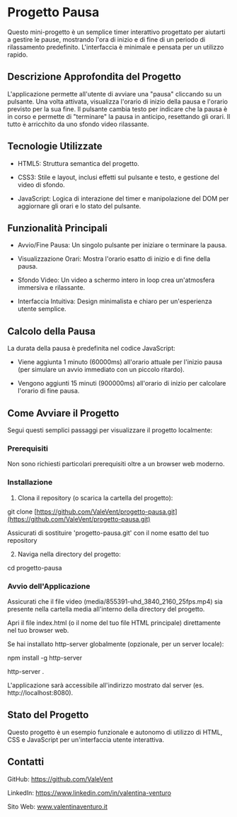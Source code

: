 # Progetto Pausa



Questo mini-progetto è un semplice timer interattivo progettato per aiutarti a gestire le pause, mostrando l'ora di inizio e di fine di un periodo di rilassamento predefinito. L'interfaccia è minimale e pensata per un utilizzo rapido.



## Descrizione Approfondita del Progetto



L'applicazione permette all'utente di avviare una "pausa" cliccando su un pulsante. Una volta attivata, visualizza l'orario di inizio della pausa e l'orario previsto per la sua fine. Il pulsante cambia testo per indicare che la pausa è in corso e permette di "terminare" la pausa in anticipo, resettando gli orari. Il tutto è arricchito da uno sfondo video rilassante.



## Tecnologie Utilizzate



- HTML5: Struttura semantica del progetto.



- CSS3: Stile e layout, inclusi effetti sul pulsante e testo, e gestione del video di sfondo.



- JavaScript: Logica di interazione del timer e manipolazione del DOM per aggiornare gli orari e lo stato del pulsante.



## Funzionalità Principali



- Avvio/Fine Pausa: Un singolo pulsante per iniziare o terminare la pausa.



- Visualizzazione Orari: Mostra l'orario esatto di inizio e di fine della pausa.



- Sfondo Video: Un video a schermo intero in loop crea un'atmosfera immersiva e rilassante.



- Interfaccia Intuitiva: Design minimalista e chiaro per un'esperienza utente semplice.



 ## Calcolo della Pausa



La durata della pausa è predefinita nel codice JavaScript:



- Viene aggiunta 1 minuto (60000ms) all'orario attuale per l'inizio pausa (per simulare un avvio immediato con un piccolo ritardo).



- Vengono aggiunti 15 minuti (900000ms) all'orario di inizio per calcolare l'orario di fine pausa.



## Come Avviare il Progetto



Segui questi semplici passaggi per visualizzare il progetto localmente:



### Prerequisiti



Non sono richiesti particolari prerequisiti oltre a un browser web moderno.





### Installazione



1. Clona il repository (o scarica la cartella del progetto):



git clone [https://github.com/ValeVent/progetto-pausa.git](https://github.com/ValeVent/progetto-pausa.git)



Assicurati di sostituire 'progetto-pausa.git' con il nome esatto del tuo repository



2. Naviga nella directory del progetto:



cd progetto-pausa



### Avvio dell'Applicazione



Assicurati che il file video (media/855391-uhd_3840_2160_25fps.mp4) sia presente nella cartella media all'interno della directory del progetto.



Apri il file index.html (o il nome del tuo file HTML principale) direttamente nel tuo browser web.



Se hai installato http-server globalmente (opzionale, per un server locale):



npm install -g http-server

http-server .



L'applicazione sarà accessibile all'indirizzo mostrato dal server (es. http://localhost:8080).





## Stato del Progetto



Questo progetto è un esempio funzionale e autonomo di utilizzo di HTML, CSS e JavaScript per un'interfaccia utente interattiva.





 ## Contatti



GitHub: https://github.com/ValeVent



LinkedIn: https://www.linkedin.com/in/valentina-venturo



Sito Web: www.valentinaventuro.it
